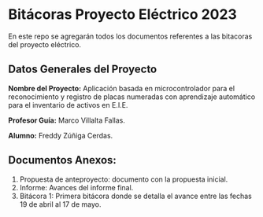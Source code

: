 # Bitácoras Proyecto Eléctrico 2023

En este repo se agregarán todos los documentos referentes a las bitacoras del proyecto eléctrico.

## Datos Generales del Proyecto

**Nombre del Proyecto:** Aplicación basada en microcontrolador para el reconocimiento y registro de placas numeradas con aprendizaje automático para el inventario de activos en E.I.E.

**Profesor Guía:** Marco Villalta Fallas.

**Alumno:** Freddy Zúñiga Cerdas.

## Documentos Anexos:

1. Propuesta de anteproyecto: documento con la propuesta inicial.
2. Informe: Avances del informe final.
3. Bitácora 1: Primera bitácora donde se detalla el avance entre las fechas 19 de abril al 17 de mayo.

